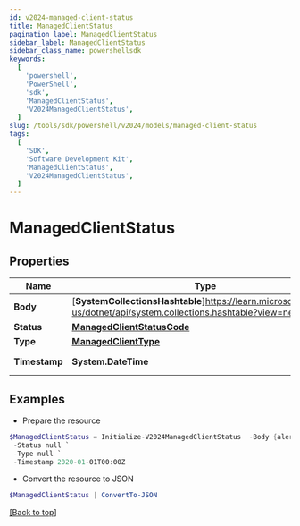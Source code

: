```yaml
---
id: v2024-managed-client-status
title: ManagedClientStatus
pagination_label: ManagedClientStatus
sidebar_label: ManagedClientStatus
sidebar_class_name: powershellsdk
keywords:
  [
    'powershell',
    'PowerShell',
    'sdk',
    'ManagedClientStatus',
    'V2024ManagedClientStatus',
  ]
slug: /tools/sdk/powershell/v2024/models/managed-client-status
tags:
  [
    'SDK',
    'Software Development Kit',
    'ManagedClientStatus',
    'V2024ManagedClientStatus',
  ]
---
```


# ManagedClientStatus

## Properties

| Name | Type | Description | Notes |
| --- | --- | --- | --- |
| **Body** | [**SystemCollectionsHashtable**]https://learn.microsoft.com/en-us/dotnet/api/system.collections.hashtable?view=net-9.0 | ManagedClientStatus body information | [required] |
| **Status** | [**ManagedClientStatusCode**](managed-client-status-code) |  | [required] |
| **Type** | [**ManagedClientType**](managed-client-type) |  | [required] |
| **Timestamp** | **System.DateTime** | timestamp on the Client Status update | [required] |

## Examples

- Prepare the resource

```powershell
$ManagedClientStatus = Initialize-V2024ManagedClientStatus  -Body {alertKey=, id=5678, clusterId=1234, ccg_etag=ccg_etag123xyz456, ccg_pin=NONE, cookbook_etag=20210420125956-20210511144538, hostname=megapod-useast1-secret-hostname.sailpoint.com, internal_ip=127.0.0.1, lastSeen=1620843964604, sinceSeen=14708, sinceSeenMillis=14708, localDev=false, stacktrace=, state=null, status=NORMAL, uuid=null, product=idn, va_version=null, platform_version=2, os_version=2345.3.1, os_type=flatcar, hypervisor=unknown} `
 -Status null `
 -Type null `
 -Timestamp 2020-01-01T00:00Z
```

- Convert the resource to JSON

```powershell
$ManagedClientStatus | ConvertTo-JSON
```

[[Back to top]](#)
